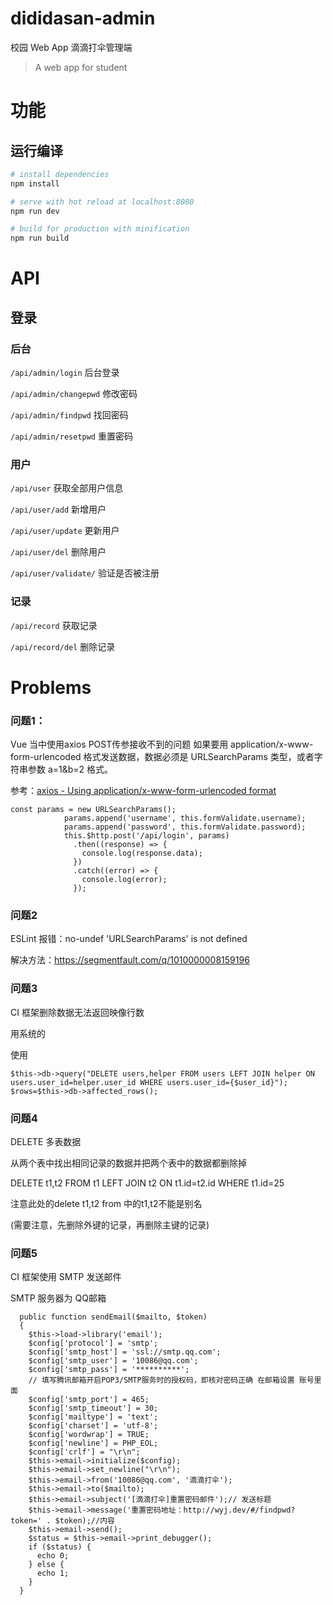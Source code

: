 # dididasan-admin
校园 Web App 滴滴打伞管理端

> A web app for student

# 功能


## 运行编译

``` bash
# install dependencies
npm install

# serve with hot reload at localhost:8080
npm run dev

# build for production with minification
npm run build

```

# API
## 登录
### 后台
 `/api/admin/login` 后台登录
 
 `/api/admin/changepwd` 修改密码
 
 `/api/admin/findpwd` 找回密码
 
 `/api/admin/resetpwd` 重置密码
 
### 用户
 `/api/user` 获取全部用户信息
 
 `/api/user/add` 新增用户
 
 `/api/user/update` 更新用户
 
 `/api/user/del` 删除用户
 
 `/api/user/validate/` 验证是否被注册
 
### 记录
 `/api/record` 获取记录
 
 `/api/record/del` 删除记录

# Problems

### 问题1： 

Vue 当中使用axios POST传参接收不到的问题
如果要用 application/x-www-form-urlencoded 格式发送数据，数据必须是 URLSearchParams 类型，或者字符串参数 a=1&b=2 格式。

参考：[axios - Using application/x-www-form-urlencoded format](https://github.com/mzabriskie/axios#using-applicationx-www-form-urlencoded-format)

```
const params = new URLSearchParams();
            params.append('username', this.formValidate.username);
            params.append('password', this.formValidate.password);
            this.$http.post('/api/login', params)
              .then((response) => {
                console.log(response.data);
              })
              .catch((error) => {
                console.log(error);
              });

```

### 问题2

ESLint 报错：no-undef 'URLSearchParams' is not defined

解决方法：https://segmentfault.com/q/1010000008159196

### 问题3

CI 框架删除数据无法返回映像行数

用系统的 


使用    
```
$this->db->query("DELETE users,helper FROM users LEFT JOIN helper ON users.user_id=helper.user_id WHERE users.user_id={$user_id}");
$rows=$this->db->affected_rows();
```


### 问题4

DELETE 多表数据

从两个表中找出相同记录的数据并把两个表中的数据都删除掉

DELETE t1,t2 FROM t1 LEFT JOIN t2 ON t1.id=t2.id WHERE t1.id=25 

注意此处的delete t1,t2 from 中的t1,t2不能是别名

(需要注意，先删除外键的记录，再删除主键的记录)

### 问题5

CI 框架使用 SMTP 发送邮件
 
SMTP 服务器为 QQ邮箱

```
  public function sendEmail($mailto, $token)
  {
    $this->load->library('email');
    $config['protocol'] = 'smtp';
    $config['smtp_host'] = 'ssl://smtp.qq.com';
    $config['smtp_user'] = '10086@qq.com';
    $config['smtp_pass'] = '**********';
    // 填写腾讯邮箱开启POP3/SMTP服务时的授权码，即核对密码正确 在邮箱设置 账号里面 
    $config['smtp_port'] = 465;
    $config['smtp_timeout'] = 30;
    $config['mailtype'] = 'text';
    $config['charset'] = 'utf-8';
    $config['wordwrap'] = TRUE;
    $config['newline'] = PHP_EOL;
    $config['crlf'] = "\r\n";
    $this->email->initialize($config);
    $this->email->set_newline("\r\n");
    $this->email->from('10086@qq.com', '滴滴打伞');
    $this->email->to($mailto);
    $this->email->subject('[滴滴打伞]重置密码邮件');// 发送标题
    $this->email->message('重置密码地址：http://wyj.dev/#/findpwd?token=' . $token);//内容
    $this->email->send();
    $status = $this->email->print_debugger();
    if ($status) {
      echo 0;
    } else {
      echo 1;
    }
  }
```

